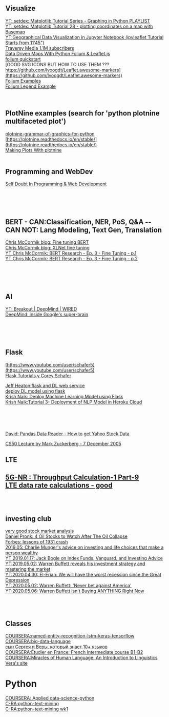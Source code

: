 ## Visualize
[YT: setdex: Matplotlib Tutorial Series - Graphing in Python PLAYLIST ](https://www.youtube.com/watch?v=q7Bo_J8x_dw&list=PLQVvvaa0QuDfefDfXb9Yf0la1fPDKluPF)<br>
[YT: setdex: Matplotlib Tutorial 28 - plotting coordinates on a map with Basemap](https://www.youtube.com/watch?v=8v3how07th4)<br>
[YT:Geographical Data Visualization in Jupyter Notebook (ipyleaflet Tutorial Starts from 11'45")](https://www.youtube.com/watch?v=PuJ_JUkahXQ)<br>
[Traversy Media 1.1M subscribers](https://www.youtube.com/channel/UC29ju8bIPH5as8OGnQzwJyA)<br>
[Data Driven Maps With Python Folium & Leaflet.js](https://www.youtube.com/watch?v=4RnU5qKTfYY)<br>
[folium quickstart](https://python-visualization.github.io/folium/quickstart.html)<br>
[GOOD SVG ICONS BUT HOW TO USE THEM ???  https://github.com/lvoogdt/Leaflet.awesome-markers](https://github.com/lvoogdt/Leaflet.awesome-markers)<br>
[Folium Examples](https://github.com/python-visualization/folium/tree/master/examples)<br>
[Folium Legend Example](https://medium.com/@bobhaffner/creating-a-legend-for-a-folium-map-c1e0ffc34373)<br>
[]()<br>
[]()<br>

## PlotNine examples (search for 'python plotnine multifaceted plot')
[plotnine-grammar-of-graphics-for-python](https://www.datascienceworkshops.com/blog/plotnine-grammar-of-graphics-for-python/)<br>
[https://plotnine.readthedocs.io/en/stable/](https://plotnine.readthedocs.io/en/stable/)<br>
[Making Plots With plotnine](https://datacarpentry.org/python-ecology-lesson/07-visualization-ggplot-python/index.html)<br>
[]()<br>

## Programming and WebDev
[Self Doubt In Programming & Web Development](https://www.youtube.com/watch?v=sard25VQ2HU)<br>
[]()<br>
[]()<br>
[]()<br>
[]()<br>

## BERT - CAN:Classification, NER, PoS, Q&A -- CAN NOT: Lang Modeling, Text Gen, Translation
[Chris McCormik blog: Fine tuning BERT](http://mccormickml.com/2019/07/22/BERT-fine-tuning/)<br>
[Chris McCormik blog: XLNet fine tuning](https://mccormickml.com/2019/09/19/XLNet-fine-tuning/)<br>
[YT Chris McCormik: BERT Research - Ep. 3 - Fine Tuning - p.1](https://www.youtube.com/watch?v=x66kkDnbzi4&list=PLam9sigHPGwOBuH4_4fr-XvDbe5uneaf6)<br>
[YT Chris McCormik: BERT Research - Ep. 3 - Fine Tuning - p.2](https://www.youtube.com/watch?v=Hnvb9b7a_Ps&feature=emb_rel_pause)<br>
[]()<br>
[]()<br>
[]()<br>
[]()<br>


## AI
[YT: Breakout | DeepMind | WIRED](https://www.youtube.com/watch?v=Q70ulPJW3Gk)<br>
[DeepMind: inside Google's super-brain](https://www.wired.co.uk/article/deepmind)<br>
[]()<br>
[]()<br>
[]()<br>
[]()<br>





## Flask
[https://www.youtube.com/user/schafer5](https://www.youtube.com/user/schafer5)<br>
[Flask Tutorials y Corey Schafer](https://www.youtube.com/watch?v=MwZwr5Tvyxo&list=PL-osiE80TeTs4UjLw5MM6OjgkjFeUxCYH)<br>

[Jeff Heaton:flask and DL web service](https://youtu.be/H73m9XvKHug)<br>
[deploy DL model using flask](https://youtu.be/CSEmUmkfb8Q)<br>
[Krish Naik: Deploy Machine Learning Model using Flask](https://www.youtube.com/watch?v=UbCWoMf80PY)<br>
[Krish Naik:Tutorial 3- Deployment of NLP Model in Heroku Cloud](https://www.youtube.com/watch?v=1umQhC2iWdY)<br>
[]()<br>
[]()<br>
[]()<br>
[]()<br>

[David: Pandas Data Reader - How to get Yahoo Stock Data](youtube.com/watch?v=v66K_y3-ezY)<br>

[CS50 Lecture by Mark Zuckerberg - 7 December 2005](https://www.youtube.com/watch?v=xFFs9UgOAlE)<br>

## LTE
[5G-NR : Throughput Calculation-1 Part-9](https://www.youtube.com/watch?v=c5Ve1yJUGqc)<br>
[LTE data rate calculations - good](https://www.youtube.com/watch?v=7bvmAMbTkNY)<br>
[]()<br>
[]()<br>
--------------------
## investing club
[very good stock market analysis](https://youtu.be/FG-rqXqas8s)<br>
[Daniel Pronk: 4 Oil Stocks to Watch After The Oil Collapse](https://www.youtube.com/watch?v=VLVbQBQfwzE)<br>
[Forbes: lessons of 1931 crash](https://www.forbes.com/sites/robisbitts2/2020/04/23/4-things-the-great-depression-teaches-us-about-todays-stock-market/#31773182402d)<br>
[2019.05: Charlie Munger's advice on investing and life choices that make a person wealthy](https://www.youtube.com/watch?v=RFxXl9eAWV4&feature=emb_rel_pause)<br>
[YT 2019.01.17: Jack Bogle on Index Funds, Vanguard, and Investing Advice](https://www.youtube.com/watch?v=MLgn_kVKjCE)<br>
[YT:2019.05.02: Warren Buffett reveals his investment strategy and mastering the market](https://www.youtube.com/watch?v=SEZwkbliJr8)<br>
[YT:2020.04.30: El-Erian: We will have the worst recession since the Great Depression](https://www.youtube.com/watch?v=G9HvukE56yM)<br>
[YT:2020.05.02: Warren Buffett: 'Never bet against America'](https://www.youtube.com/watch?v=y5rr1RPdcyM)<br>
[YT:2020.05.06: Warren Buffett isn't Buying ANYTHING Right Now ](https://www.youtube.com/watch?v=WC-x549UEgE)<br>
[]()<br>
[]()<br>
[]()<br>

## Classes
[COURSERA:named-entity-recognition-lstm-keras-tensorflow](https://www.coursera.org/projects/named-entity-recognition-lstm-keras-tensorflow)<br>
[COURSERA:big-data-language](https://www.coursera.org/learn/big-data-language-1/home/info)<br>
[сын Сергея и Веры, который знает 10+ языков](https://languages.alexandresmirnov.com/getting-started-with-french/ )<br>
[COURSERA:Étudier en France: French Intermediate course B1-B2](https://www.coursera.org/learn/etudier-en-france)<br>
[COURSERA:Miracles of Human Language: An Introduction to Linguistics](https://www.coursera.org/learn/human-language)<br>
[Vera's site](https://asktravelpro.com/travel-communications/)<br>

# Python
[COURSERA: Applied data-science-python](https://www.coursera.org/specializations/data-science-python)<br>
[C-RA:python-text-mining](https://www.coursera.org/learn/python-text-mining/home/week/1)<br>
[C-RA:python-text-mining wk1](https://www.coursera.org/learn/python-text-mining/home/week/1)<br>
[]()<br>
[]()<br>







